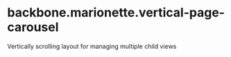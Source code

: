 # backbone.marionette.vertical-page-carousel
Vertically scrolling layout for managing multiple child views
